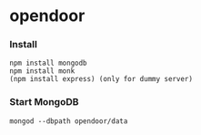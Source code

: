 opendoor
========

### Install

    npm install mongodb
    npm install monk
    (npm install express) (only for dummy server)

### Start MongoDB

    mongod --dbpath opendoor/data
